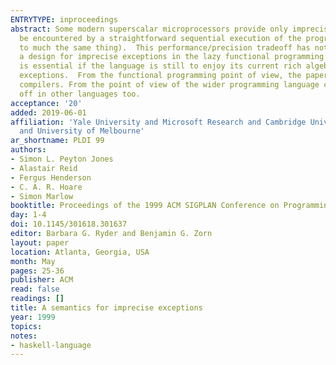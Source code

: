 ```yaml
---
ENTRYTYPE: inproceedings
abstract: Some modern superscalar microprocessors provide only imprecise exceptions. That is, they do not guarantee to report the same exception that would
  be encountered by a straightforward sequential execution of the program. In exchange, they offer increased performance or decreased area (which amount
  to much the same thing).  This performance/precision tradeoff has not so far been much explored at the programming language level. In this paper we propose
  a design for imprecise exceptions in the lazy functional programming language Haskell. We discuss various simpler designs, and conclude that imprecision
  is essential if the language is still to enjoy its current rich algebra of transformations. We sketch a precise semantics for the language extended with
  exceptions.  From the functional programming point of view, the paper shows how to extend Haskell with exceptions without crippling the language or its
  compilers. From the point of view of the wider programming language community, we pose the question of whether precision and performance can be traded
  off in other languages too.
acceptance: '20'
added: 2019-06-01
affiliation: 'Yale University and Microsoft Research and Cambridge University
  and University of Melbourne'
ar_shortname: PLDI 99
authors:
- Simon L. Peyton Jones
- Alastair Reid
- Fergus Henderson
- C. A. R. Hoare
- Simon Marlow
booktitle: Proceedings of the 1999 ACM SIGPLAN Conference on Programming Language Design and Implementation (PLDI '99)
day: 1-4
doi: 10.1145/301618.301637
editor: Barbara G. Ryder and Benjamin G. Zorn
layout: paper
location: Atlanta, Georgia, USA
month: May
pages: 25-36
publisher: ACM
read: false
readings: []
title: A semantics for imprecise exceptions
year: 1999
topics:
notes:
- haskell-language
---
```

